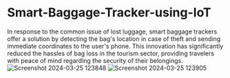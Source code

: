 # Smart-Baggage-Tracker-using-IoT
In response to the common issue of lost luggage, smart baggage trackers offer a solution by detecting the bag's location in case of theft and sending immediate coordinates to the user's phone. This innovation has significantly reduced the hassles of bag loss in the tourism sector, providing travelers with peace of mind regarding the security of their belongings.
![Screenshot 2024-03-25 123848](https://github.com/Akshitha569/Smart-Baggage-Tracker-using-IoT/assets/139756072/22707d3e-272b-4bf5-b73e-27e8b12696e6)
![Screenshot 2024-03-25 123905](https://github.com/Akshitha569/Smart-Baggage-Tracker-using-IoT/assets/139756072/be248783-7008-428f-9a62-bc8501506fc4)
